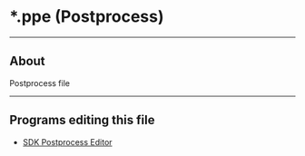 # *.ppe (Postprocess)

___

## About

Postprocess file

___

## Programs editing this file

- [SDK Postprocess Editor](../../../modding-tools/sdk/postprocess-editor/postprocess-editor.md)
